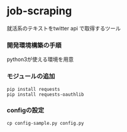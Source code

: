 # job-scraping
就活系のテキストをtwitter api で取得するツール

### 開発環境構築の手順
python3が使える環境を用意

### モジュールの追加
```
pip install requests
pip install requests-oauthlib
```

### configの設定
```
cp config-sample.py config.py
```


